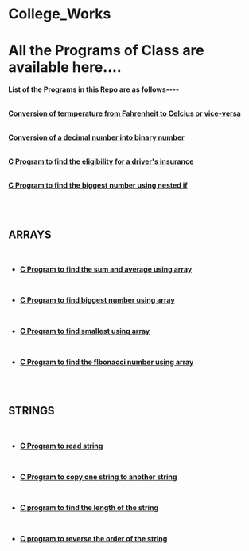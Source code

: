 # College_Works
<h1><b>All the Programs of Class are available here.... </b></h1>


**List of the Programs in this Repo are as follows----**
<br><br>


[**Conversion of termperature from Fahrenheit to Celcius or vice-versa**](https://github.com/Rashob/College_Works/blob/master/CONVERSION_OF_TEMP.C)
<br>
<br>

[**Conversion of a decimal number into binary number**](https://github.com/Rashob/College_Works/blob/master/CONVERSION_OF_TEMP.C)
<br>
<br>

[**C Program to find the eligibility for a driver's insurance**](https://github.com/Rashob/College_Works/blob/master/Drivers_insurance.c)
<br>
<br>

[**C Program to find the biggest number using nested if**](https://github.com/Rashob/College_Works/blob/master/Drivers_insurance.c)

<br>
<br>

## **ARRAYS**
<br>

- [**C Program to find the sum and average using array**](https://github.com/Rashob/College_Works/blob/master/ARRAY/array(sum%20and%20average%20).c)
<br>

- [**C Program to find biggest number using array**](ARRAY/biggestno.c)
<br>

- [**C Program to find smallest using array**](ARRAY/smallest.c)
<br>

- [**C Program to find the flbonacci number using array**](ARRAY/flbonacci.c)
<br>
<br>

## **STRINGS**
<br>

- [**C Program to read string**](STRING/readstring.c)
<br>

- [**C Program to copy one string to another string**](STRING/cpstring.c)
<br>

- [**C program to find the length of the string**](STRING/Lengthofstring.c)
<br>

- [**C program to reverse the order of the string**](STRING/revsrtng.c)
